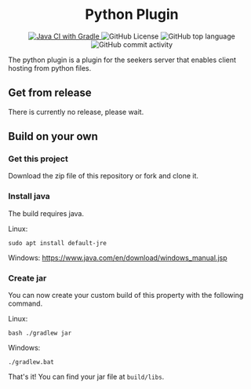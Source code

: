 <h1 align="center">Python Plugin</h1>

<p align="center">
    <a href="https://github.com/seekers-dev/python-plugin/actions/workflows/gradle.yml">
        <img alt="Java CI with Gradle" src="https://github.com/seekers-dev/python-plugin/actions/workflows/gradle.yml/badge.svg">
    </a>
    <img alt="GitHub License" src="https://img.shields.io/github/license/seekers-dev/python-plugin">
    <img alt="GitHub top language" src="https://img.shields.io/github/languages/top/seekers-dev/python-plugin">
    <img alt="GitHub commit activity" src="https://img.shields.io/github/commit-activity/m/seekers-dev/python-plugin">
</p>

The python plugin is a plugin for the seekers server that enables client hosting from python files.

## Get from release

There is currently no release, please wait.

## Build on your own

### Get this project

Download the zip file of this repository or fork and clone it.

### Install java

The build requires java.

Linux:
```shell
sudo apt install default-jre
```

Windows: https://www.java.com/en/download/windows_manual.jsp

### Create jar

You can now create your custom build of this property with the following command.

Linux:
```shell
bash ./gradlew jar
```

Windows:
```batch
./gradlew.bat
```

That's it! You can find your jar file at `build/libs`.